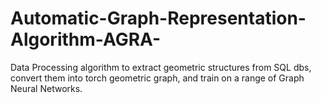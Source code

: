 # Automatic-Graph-Representation-Algorithm-AGRA-
Data Processing algorithm to extract geometric structures from SQL dbs, convert them into torch geometric graph, and train on a range of Graph Neural Networks.
